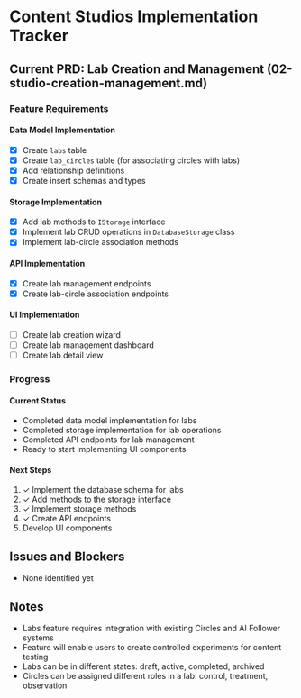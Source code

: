 # Content Studios Implementation Tracker

## Current PRD: Lab Creation and Management (02-studio-creation-management.md)

### Feature Requirements

#### Data Model Implementation
- [x] Create `labs` table
- [x] Create `lab_circles` table (for associating circles with labs)
- [x] Add relationship definitions
- [x] Create insert schemas and types

#### Storage Implementation
- [x] Add lab methods to `IStorage` interface
- [x] Implement lab CRUD operations in `DatabaseStorage` class
- [x] Implement lab-circle association methods

#### API Implementation
- [x] Create lab management endpoints
- [x] Create lab-circle association endpoints

#### UI Implementation
- [ ] Create lab creation wizard
- [ ] Create lab management dashboard
- [ ] Create lab detail view

### Progress

#### Current Status
- Completed data model implementation for labs
- Completed storage implementation for lab operations
- Completed API endpoints for lab management
- Ready to start implementing UI components

#### Next Steps
1. ✓ Implement the database schema for labs
2. ✓ Add methods to the storage interface
3. ✓ Implement storage methods
4. ✓ Create API endpoints
5. Develop UI components

## Issues and Blockers

- None identified yet

## Notes

- Labs feature requires integration with existing Circles and AI Follower systems
- Feature will enable users to create controlled experiments for content testing
- Labs can be in different states: draft, active, completed, archived
- Circles can be assigned different roles in a lab: control, treatment, observation